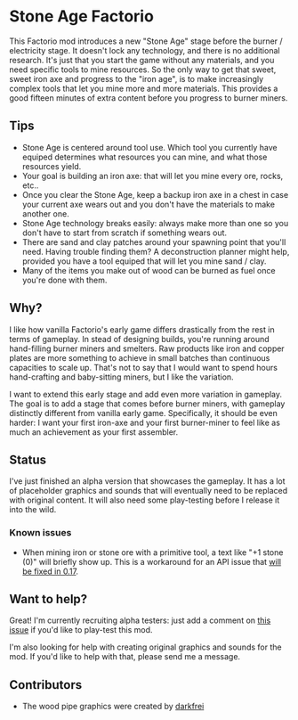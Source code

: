 # Stone Age Factorio
This Factorio mod introduces a new "Stone Age" stage before the burner / electricity stage. It doesn't lock any technology, and there is no additional research. It's just that you start the game without any materials, and you need specific tools to mine resources. So the only way to get that sweet, sweet iron axe and progress to the "iron age", is to make increasingly complex tools that let you mine more and more materials. This provides a good fifteen minutes of extra content before you progress to burner miners.

## Tips
* Stone Age is centered around tool use. Which tool you currently have equiped determines what resources you can mine, and what those resources yield.
* Your goal is building an iron axe: that will let you mine every ore, rocks, etc..
* Once you clear the Stone Age, keep a backup iron axe in a chest in case your current axe wears out and you don't have the materials to make another one.
* Stone Age technology breaks easily: always make more than one so you don't have to start from scratch if something wears out.
* There are sand and clay patches around your spawning point that you'll need. Having trouble finding them? A deconstruction planner might help, provided you have a tool equiped that will let you mine sand / clay.
* Many of the items you make out of wood can be burned as fuel once you're done with them.

## Why?
I like how vanilla Factorio's early game differs drastically from the rest in terms of gameplay. In stead of designing builds, you're running around hand-filling burner miners and smelters. Raw products like iron and copper plates are more something to achieve in small batches than continuous capacities to scale up. That's not to say that I would want to spend hours hand-crafting and baby-sitting miners, but I like the variation.

I want to extend this early stage and add even more variation in gameplay. The goal is to add a stage that comes before burner miners, with gameplay distinctly different from vanilla early game. Specifically, it should be even harder: I want your first iron-axe and your first burner-miner to feel like as much an achievement as your first assembler.

## Status
I've just finished an alpha version that showcases the gameplay. It has a lot of placeholder graphics and sounds that will eventually need to be replaced with original content. It will also need some play-testing before I release it into the wild.

### Known issues
* When mining iron or stone ore with a primitive tool, a text like "+1 stone (0)" will briefly show up. This is a workaround for an API issue that [will be fixed in 0.17](https://forums.factorio.com/viewtopic.php?f=25&t=62285).

## Want to help?
Great! I'm currently recruiting alpha testers: just add a comment on [this issue](https://github.com/StoneAgeFactorio/StoneAgeFactorio/issues/4) if you'd like to play-test this mod.

I'm also looking for help with creating original graphics and sounds for the mod. If you'd like to help with that, please send me a message.

## Contributors

* The wood pipe graphics were created by [darkfrei](https://forums.factorio.com/viewtopic.php?f=15&t=51567&p=382776)
